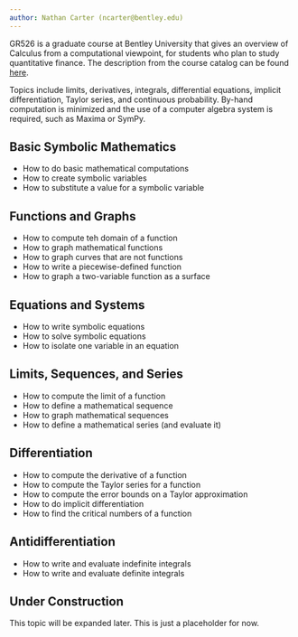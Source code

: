 ```yaml
---
author: Nathan Carter (ncarter@bentley.edu)
---
```


GR526 is a graduate course at Bentley University that gives an overview of
Calculus from a computational viewpoint,
for students who plan to study quantitative finance.
The description from the course catalog can be found
[here](https://catalog.bentley.edu/graduate/graduate-courses/gr/).

Topics include limits, derivatives, integrals, differential equations,
implicit differentiation, Taylor series, and continuous probability.
By-hand computation is minimized and the use of a computer algebra system is
required, such as Maxima or SymPy.

## Basic Symbolic Mathematics

 * How to do basic mathematical computations
 * How to create symbolic variables
 * How to substitute a value for a symbolic variable

## Functions and Graphs

 * How to compute teh domain of a function
 * How to graph mathematical functions
 * How to graph curves that are not functions
 * How to write a piecewise-defined function
 * How to graph a two-variable function as a surface

## Equations and Systems

 * How to write symbolic equations
 * How to solve symbolic equations
 * How to isolate one variable in an equation

## Limits, Sequences, and Series

 * How to compute the limit of a function
 * How to define a mathematical sequence
 * How to graph mathematical sequences
 * How to define a mathematical series (and evaluate it)

## Differentiation

 * How to compute the derivative of a function
 * How to compute the Taylor series for a function
 * How to compute the error bounds on a Taylor approximation
 * How to do implicit differentiation
 * How to find the critical numbers of a function

## Antidifferentiation

 * How to write and evaluate indefinite integrals
 * How to write and evaluate definite integrals

## Under Construction

This topic will be expanded later.  This is just a placeholder for now.
